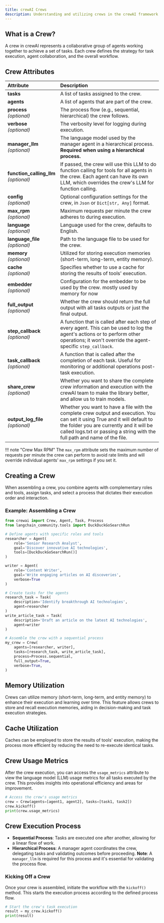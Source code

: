 ```yaml
---
title: crewAI Crews
description: Understanding and utilizing crews in the crewAI framework with comprehensive attributes and functionalities.
---
```


## What is a Crew?
A crew in crewAI represents a collaborative group of agents working together to achieve a set of tasks. Each crew defines the strategy for task execution, agent collaboration, and the overall workflow.

## Crew Attributes
| Attribute                   | Description                                                  |
| :-------------------------- | :----------------------------------------------------------- |
| **tasks**                   | A list of tasks assigned to the crew.                        |
| **agents**                  | A list of agents that are part of the crew.                  |
| **process** <br />*(optional)*    | The process flow (e.g., sequential, hierarchical) the crew follows. |
| **verbose** <br />*(optional)*    | The verbosity level for logging during execution.            |
| **manager_llm** <br />*(optional)*| The language model used by the manager agent in a hierarchical process. **Required when using a hierarchical process.** |
| **function_calling_llm** <br />*(optional)* | If passed, the crew will use this LLM to do function calling for tools for all agents in the crew. Each agent can have its own LLM, which overrides the crew's LLM for function calling. |
| **config** <br />*(optional)*     | Optional configuration settings for the crew, in `Json` or `Dict[str, Any]` format. |
| **max_rpm** <br />*(optional)*    | Maximum requests per minute the crew adheres to during execution. |
| **language**  <br />*(optional)*  | Language used for the crew, defaults to English.             |
| **language_file** <br />*(optional)* | Path to the language file to be used for the crew.          |
| **memory** <br />*(optional)*     | Utilized for storing execution memories (short-term, long-term, entity memory). |
| **cache** <br />*(optional)*      | Specifies whether to use a cache for storing the results of tools' execution. |
| **embedder** <br />*(optional)*   | Configuration for the embedder to be used by the crew. mostly used by memory for now       |
| **full_output** <br />*(optional)*| Whether the crew should return the full output with all tasks outputs or just the final output. |
| **step_callback** <br />*(optional)* | A function that is called after each step of every agent. This can be used to log the agent's actions or to perform other operations; it won't override the agent-specific `step_callback`. |
| **task_callback** <br />*(optional)* | A function that is called after the completion of each task. Useful for monitoring or additional operations post-task execution. |
| **share_crew** <br />*(optional)* | Whether you want to share the complete crew information and execution with the crewAI team to make the library better, and allow us to train models. |
| **output_log_file** <br />*(optional)* | Whether you want to have a file with the complete crew output and execution. You can set it using True and it will default to the folder you are currently and it will be called logs.txt or passing a string with the full path and name of the file. |


!!! note "Crew Max RPM"
    The `max_rpm` attribute sets the maximum number of requests per minute the crew can perform to avoid rate limits and will override individual agents' `max_rpm` settings if you set it.

## Creating a Crew

When assembling a crew, you combine agents with complementary roles and tools, assign tasks, and select a process that dictates their execution order and interaction.

### Example: Assembling a Crew

```python
from crewai import Crew, Agent, Task, Process
from langchain_community.tools import DuckDuckGoSearchRun

# Define agents with specific roles and tools
researcher = Agent(
    role='Senior Research Analyst',
    goal='Discover innovative AI technologies',
    tools=[DuckDuckGoSearchRun()]
)

writer = Agent(
    role='Content Writer',
    goal='Write engaging articles on AI discoveries',
    verbose=True
)

# Create tasks for the agents
research_task = Task(
    description='Identify breakthrough AI technologies',
    agent=researcher
)
write_article_task = Task(
    description='Draft an article on the latest AI technologies',
    agent=writer
)

# Assemble the crew with a sequential process
my_crew = Crew(
    agents=[researcher, writer],
    tasks=[research_task, write_article_task],
    process=Process.sequential,
    full_output=True,
    verbose=True,
)
```

## Memory Utilization

Crews can utilize memory (short-term, long-term, and entity memory) to enhance their execution and learning over time. This feature allows crews to store and recall execution memories, aiding in decision-making and task execution strategies.

## Cache Utilization

Caches can be employed to store the results of tools' execution, making the process more efficient by reducing the need to re-execute identical tasks.

## Crew Usage Metrics

After the crew execution, you can access the `usage_metrics` attribute to view the language model (LLM) usage metrics for all tasks executed by the crew. This provides insights into operational efficiency and areas for improvement.

```python
# Access the crew's usage metrics
crew = Crew(agents=[agent1, agent2], tasks=[task1, task2])
crew.kickoff()
print(crew.usage_metrics)
```

## Crew Execution Process

- **Sequential Process**: Tasks are executed one after another, allowing for a linear flow of work.
- **Hierarchical Process**: A manager agent coordinates the crew, delegating tasks and validating outcomes before proceeding. **Note**: A `manager_llm` is required for this process and it's essential for validating the process flow.

### Kicking Off a Crew

Once your crew is assembled, initiate the workflow with the `kickoff()` method. This starts the execution process according to the defined process flow.

```python
# Start the crew's task execution
result = my_crew.kickoff()
print(result)
```
